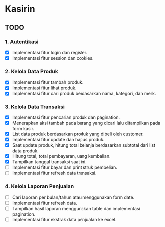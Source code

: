 # Kasirin

## TODO

### 1. Autentikasi
- [X] Implementasi fitur login dan register.
- [X] Implementasi fitur session dan cookies.

### 2. Kelola Data Produk
- [X] Implementasi fitur tambah produk.
- [X] Implementasi fitur lihat produk.
- [X] Implementasi fitur cari produk berdasarkan nama, kategori, dan merk.

### 3. Kelola Data Transaksi
- [X] Implementasi fitur pencarian produk dan pagination.
- [X] Menerapkan aksi tambah pada barang yang dicari lalu ditampilkan
      pada form kasir.
- [X] List data produk berdasarkan produk yang dibeli oleh customer.
- [X] Implementasi fitur update dan hapus produk.
- [X] Saat update produk, hitung total belanja berdasarkan subtotal dari list data produk.
- [X] Hitung total, total pembayaran, uang kembalian.
- [X] Tampilkan tanggal transaksi saat ini.
- [ ] Implementasi fitur bayar dan print struk pembelian.
- [ ] Implementasi fitur refresh data transaksi.

### 4. Kelola Laporan Penjualan
- [ ] Cari laporan per bulan/tahun atau menggunakan form date.
- [ ] Implementasi fitur refresh data.
- [ ] Tampilkan hasil laporan menggunakan table dan implementasi pagination.
- [ ] Implementasi fitur ekstrak data penjualan ke excel.